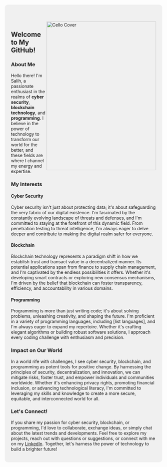 <div style="background-color: #f0f0f0; padding: 20px; border-radius: 10px; overflow: hidden;">
<div style="padding-top: 34px;">
  <img align="right" src="https://github.com/salihhdemirr/salihhdemirr/blob/master/cello.jpg" alt="Cello Cover" width="350px" height="475px">
</div>
  
  ## Welcome to My GitHub!

  ### About Me

  Hello there! I'm Salih, a passionate enthusiast in the realms of **cyber security**, **blockchain technology**, and **programming**. I believe in the power of technology to transform our world for the better, and these fields are where I channel my energy and expertise.

  ### My Interests

  #### Cyber Security
  Cyber security isn't just about protecting data; it's about safeguarding the very fabric of our digital existence. I'm fascinated by the constantly evolving landscape of threats and defenses, and I'm committed to staying at the forefront of this dynamic field. From penetration testing to threat intelligence, I'm always eager to delve deeper and contribute to making the digital realm safer for everyone.

  #### Blockchain
  Blockchain technology represents a paradigm shift in how we establish trust and transact value in a decentralized manner. Its potential applications span from finance to supply chain management, and I'm captivated by the endless possibilities it offers. Whether it's developing smart contracts or exploring new consensus mechanisms, I'm driven by the belief that blockchain can foster transparency, efficiency, and accountability in various domains.

  #### Programming
  Programming is more than just writing code; it's about solving problems, unleashing creativity, and shaping the future. I'm proficient in a variety of programming languages, including [list languages], and I'm always eager to expand my repertoire. Whether it's crafting elegant algorithms or building robust software solutions, I approach every coding challenge with enthusiasm and precision.

  ### Impact on Our World

  In a world rife with challenges, I see cyber security, blockchain, and programming as potent tools for positive change. By harnessing the principles of security, decentralization, and innovation, we can mitigate risks, foster trust, and empower individuals and communities worldwide. Whether it's enhancing privacy rights, promoting financial inclusion, or advancing technological literacy, I'm committed to leveraging my skills and knowledge to create a more secure, equitable, and interconnected world for all.

  ### Let's Connect!

  If you share my passion for cyber security, blockchain, or programming, I'd love to collaborate, exchange ideas, or simply chat about the latest trends and developments. Feel free to explore my projects, reach out with questions or suggestions, or connect with me on my [LinkedIn](https://www.linkedin.com/in/sal1hd3m1r/). Together, let's harness the power of technology to build a brighter future!
</div>
